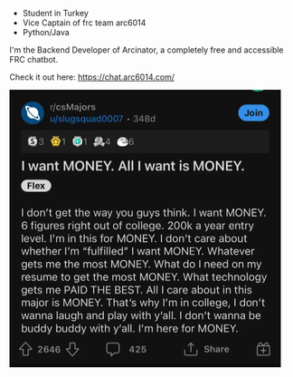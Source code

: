 - Student in Turkey
- Vice Captain of frc team arc6014
- Python/Java

I'm the Backend Developer of Arcinator, a completely free and accessible FRC chatbot.

Check it out here: https://chat.arc6014.com/


<img src="https://github.com/EReeeN1208/EReeeN1208/blob/main/MONEY.png" width="480" height="490">
